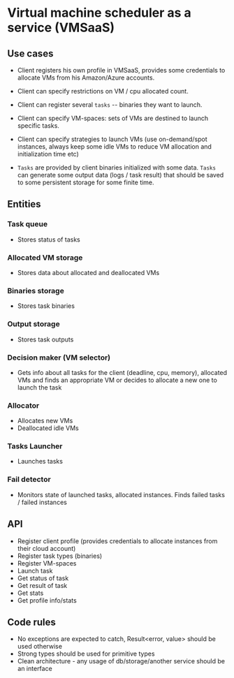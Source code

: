 # Virtual machine scheduler as a service (VMSaaS)

## Use cases

- Client registers his own profile in VMSaaS, provides some credentials to allocate VMs from his Amazon/Azure accounts.
- Client can specify restrictions on VM / cpu allocated count.
- Client can register several `tasks` -- binaries they want to launch.
- Client can specify VM-spaces: sets of VMs are destined to launch specific tasks.
- Client can specify strategies to launch VMs (use on-demand/spot instances, always keep some idle VMs to reduce
  VM allocation and initialization time etc)

- `Tasks` are provided by client binaries initialized with some data. `Tasks` can generate some output data
  (logs / task result) that should be saved to some persistent storage for some finite time.


## Entities

### Task queue
- Stores status of tasks

### Allocated VM storage
- Stores data about allocated and deallocated VMs

### Binaries storage
- Stores task binaries

### Output storage
- Stores task outputs

### Decision maker (VM selector)
- Gets info about all tasks for the client (deadline, cpu, memory), allocated VMs and finds an appropriate VM 
  or decides to allocate a new one to launch the task

### Allocator
- Allocates new VMs
- Deallocated idle VMs

### Tasks Launcher
- Launches tasks

### Fail detector
- Monitors state of launched tasks, allocated instances. Finds failed tasks / failed instances


## API

- Register client profile (provides credentials to allocate instances from their cloud account)
- Register task types (binaries)
- Register VM-spaces
- Launch task
- Get status of task
- Get result of task
- Get stats
- Get profile info/stats


## Code rules
- No exceptions are expected to catch, Result<error, value> should be used otherwise
- Strong types should be used for primitive types
- Clean architecture - any usage of db/storage/another service should be an interface


